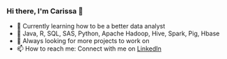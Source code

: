 ### Hi there, I'm Carissa 👋

- 🔭 Currently learning how to be a better data analyst
- 🌱 Java, R, SQL, SAS, Python, Apache Hadoop, Hive, Spark, Pig, Hbase
- 👯 Always looking for more projects to work on
- 📫 How to reach me: Connect with me on [LinkedIn](https://www.linkedin.com/in/hickscarissa/)

